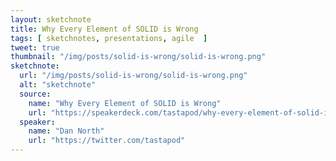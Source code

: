 ```yaml
---
layout: sketchnote
title: Why Every Element of SOLID is Wrong
tags: [ sketchnotes, presentations, agile  ]
tweet: true
thumbnail: "/img/posts/solid-is-wrong/solid-is-wrong.png"
sketchnote:
  url: "/img/posts/solid-is-wrong/solid-is-wrong.png"
  alt: "sketchnote"
  source:
    name: "Why Every Element of SOLID is Wrong"
    url: "https://speakerdeck.com/tastapod/why-every-element-of-solid-is-wrong"
  speaker:
    name: "Dan North"
    url: "https://twitter.com/tastapod"
---
```

